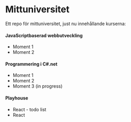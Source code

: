 # Mittuniversitet
Ett repo för mittuniversitet, just nu innehållande kurserna:

#### JavaScriptbaserad webbutveckling
* Moment 1
* Moment 2

#### Programmering i C#.net
* Moment 1
* Moment 2
* Moment 3 (in progress)


#### Playhouse
* React - todo list 
* React